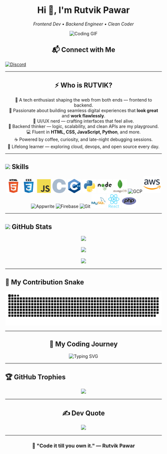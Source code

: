 <h1 align="center">Hi 👋, I'm Rutvik Pawar</h1>
<p align="center"><em>Frontend Dev • Backend Engineer • Clean Coder</em></p>

<p align="center">
  <img src="jin woo.gif" width="400" alt="Coding GIF"/>
</p>

<h2 align="center">📬 Connect with Me</h2>

<p align="left">
  <a href="https://discord.com/users/1339773264964091926" target="_blank">
    <img src="https://img.shields.io/badge/Discord-%237289DA.svg?style=for-the-badge&logo=discord&logoColor=white" alt="Discord"/>
  </a>
</p>

---

<h2 align="center">⚡ Who is RUTVIK?</h2>

<p align="center">
🚀 A tech enthusiast shaping the web from both ends — frontend to backend. <br/>
🎯 Passionate about building seamless digital experiences that <b>look great</b> and <b>work flawlessly</b>. <br/>
🎨 UI/UX nerd — crafting interfaces that feel alive. <br/>
🧠 Backend thinker — logic, scalability, and clean APIs are my playground. <br/>
💻 Fluent in <b>HTML, CSS, JavaScript, Python</b>, and more. <br/>
☕ Powered by coffee, curiosity, and late-night debugging sessions. <br/>
🌱 Lifelong learner — exploring cloud, devops, and open source every day.
</p>

---

<h2 align="left">
  <img src="https://media2.giphy.com/media/QssGEmpkyEOhBCb7e1/giphy.gif" width="25">
  Skills
</h2>

<p align="center">
  <img src="https://raw.githubusercontent.com/devicons/devicon/master/icons/html5/html5-original-wordmark.svg" width="45" alt="HTML5"/>
  <img src="https://raw.githubusercontent.com/devicons/devicon/master/icons/css3/css3-original-wordmark.svg" width="45" alt="CSS3"/>
  <img src="https://raw.githubusercontent.com/devicons/devicon/master/icons/javascript/javascript-original.svg" width="45" alt="JavaScript"/>
  <img src="https://raw.githubusercontent.com/devicons/devicon/master/icons/c/c-original.svg" width="45" alt="C"/>
  <img src="https://raw.githubusercontent.com/devicons/devicon/master/icons/cplusplus/cplusplus-original.svg" width="45" alt="C++"/>
  <img src="https://raw.githubusercontent.com/devicons/devicon/master/icons/python/python-original.svg" width="45" alt="Python"/>
  <img src="https://raw.githubusercontent.com/devicons/devicon/master/icons/nodejs/nodejs-original-wordmark.svg" width="45" alt="Node.js"/>
  <img src="https://raw.githubusercontent.com/devicons/devicon/master/icons/mongodb/mongodb-original-wordmark.svg" width="45" alt="MongoDB"/>
  <img src="https://www.vectorlogo.zone/logos/google_cloud/google_cloud-icon.svg" width="45" alt="GCP"/>
  <img src="https://raw.githubusercontent.com/devicons/devicon/master/icons/amazonwebservices/amazonwebservices-original-wordmark.svg" width="55" alt="AWS"/>
  <img src="https://www.vectorlogo.zone/logos/appwriteio/appwriteio-icon.svg" width="45" alt="Appwrite"/>
  <img src="https://www.vectorlogo.zone/logos/firebase/firebase-icon.svg" width="45" alt="Firebase"/>
  <img src="https://www.vectorlogo.zone/logos/git-scm/git-scm-icon.svg" width="45" alt="Git"/>
  <img src="https://raw.githubusercontent.com/devicons/devicon/master/icons/mysql/mysql-original-wordmark.svg" width="45" alt="MySQL"/>
  <img src="https://raw.githubusercontent.com/devicons/devicon/master/icons/react/react-original-wordmark.svg" width="45" alt="React"/>
  <img src="https://raw.githubusercontent.com/devicons/devicon/master/icons/php/php-original.svg" width="45" alt="PHP"/>
</p>

---

<h2 align="left">
  <img src="https://media.giphy.com/media/iY8CRBdQXODJSCERIr/giphy.gif" width="35">
  GitHub Stats
</h2>

<p align="center">
  <img src="https://github-readme-stats.vercel.app/api?username=Rutvik-54&theme=shadow_blue&hide_border=false&include_all_commits=false&count_private=false" /><br/><br/>
  <img src="https://nirzak-streak-stats.vercel.app/?user=Rutvik-54&theme=shadow_blue&hide_border=false" /><br/><br/>
  <img src="https://github-readme-stats.vercel.app/api/top-langs/?username=Rutvik-54&theme=shadow_blue&hide_border=false&include_all_commits=false&count_private=false&layout=compact"/>
</p>

---

<h2 align="left">🐍 My Contribution Snake</h2>

<p align="center">
  <img src="https://github.com/Platane/snk/raw/output/github-contribution-grid-snake.svg" alt="snake gif" />
</p>

---

<h2 align="center">🧠 My Coding Journey</h2>

<p align="center">
  <img src="https://readme-typing-svg.demolab.com?font=Fira+Code&weight=500&size=22&duration=3000&pause=1000&color=F7F7F7&vCenter=true&width=435&lines=Frontend+%2F+Backend+Developer;Clean+and+Minimal+Coder;Crafting+UI+and+APIs+with+Vibes;Always+Learning+%F0%9F%9A%80" alt="Typing SVG" />
</p>

---

<h2 align="left">🏆 GitHub Trophies</h2>

<p align="center">
  <img src="https://github-profile-trophy.vercel.app/?username=Rutvik-54&theme=radical&no-frame=false&no-bg=true&margin-w=4" />
</p>

---

<h2 align="center">✍️ Dev Quote</h2>

<p align="center">
  <img src="https://quotes-github-readme.vercel.app/api?type=horizontal&theme=merko" />
</p>


---

<h3 align="center">💬 "Code it till you own it." — Rutvik Pawar</h3>

